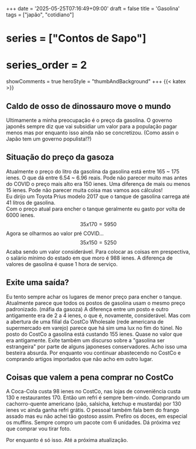 +++
date = '2025-05-25T07:16:49+09:00'
draft = false
title = 'Gasolina'
tags = ["japão", "cotidiano"]
# series = ["Contos de Sapo"]
# series_order = 2
showComments = true
heroStyle = "thumbAndBackground"
+++
{{< katex >}}
## Caldo de osso de dinossauro move o mundo
Ultimamente a minha preocupação é o preço da gasolina.
O governo japonês sempre diz que vai subsidiar um valor para a população pagar menos mas por enquanto isso ainda não se concretizou. (Como assin o Japão tem um governo populista!?)

## Situação do preço da gasoza
Atualmente o preço do litro da gasolina da gasolina está entre 165 ~ 175 ienes. O que dá entre 6.54 ~ 6.96 reais.
Pode não parecer muito mas antes do COVID o preço mais alto era 150 ienes. Uma diferença de mais ou menos 15 ienes.
Pode não parecer muita coisa mas vamos aos cálculos!<br>
Eu dirijo um Toyota Prius modelo 2017 que o tanque de gasolina carrega até 41 litros de gasolina.<br>
Com o preço atual para encher o tanque geralmente eu gasto por volta de 6000 ienes.<br>
$$ 35 x 170 = 5950 $$ 
Agora se olharmos ao valor pré COVID...
$$ 35 x 150 = 5250 $$ 
Acaba sendo um valor considerável. Para colocar as coisas em prespectiva, o salário mínimo do estado em que moro é 988 ienes.
A diferença de valores de gasolina é quase 1 hora de serviço. 

## Exite uma saída?
Eu tento sempre achar os lugares de menor preço para encher o tanque.
Atualmente parece que todos os postos de gasolina usam o mesmo preço padronizado. (máfia da gasoza)
A diferença entre um posto e outro antigamente era de 2 a 4 ienes, o que é, novamente, considerável.
Mas com a abertura de uma filial da CostCo Wholesale (rede americana de supermercado em varejo) parece que há sim uma lux no fim do túnel.
No posto do CostCo a gasolina está custando 155 ienes. Quase no valor que era antigamente.
Exite também um discurso sobre a "gasolina ser estrangeira" por parte de alguns japoneses conservadores. Acho isso uma besteira absurda.
Por enquanto vou continuar abastecendo no CostCo e comprando artigos importados que não acho em outro lugar.

## Coisas que valem a pena comprar no CostCo
A Coca-Cola custa 98 ienes no CostCo, nas lojas de conveniência custa 130 e restaurantes 170. Então um refri é sempre bem-vindo.
Comprando um cachorro-quente americano (pão, salsicha, ketchup e mustarda) por 130 ienes vc ainda ganha refri grátis.
O pessoal também fala bem do frango assado mas eu não achei tão gostoso assim. 
Prefiro os doces, em especial os muffins. Sempre compro um pacote com 6 unidades. Dá próxima vez que comprar vou tirar foto.

Por enquanto é só isso.
Até a próxima atualização.